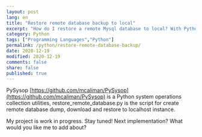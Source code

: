 ```yaml
---
layout: post
lang: en
title: "Restore remote database backup to local"
excerpt: "How do I restore a remote Mysql database to local? With Python script!"
category: Python
tags: ["Programming Languages","Python"]
permalink: /python/restore-remote-database-backup/
date: 2020-12-19
modified: 2020-12-19
comments: false
share: false
published: true
---
```


PySysop [https://github.com/mcaliman/PySysop](https://github.com/mcaliman/PySysop) is a Python system operations collection utilities, restore_remote_database.py is the script for create remote database dump, download and restore to localhost instance.

My project is work in progress. Stay tuned! Next implementation? What would you like me to add about?
